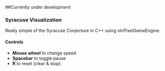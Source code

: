 ##Currently under development

### Syracuse Visualization

Really simple of the Syracuse Conjecture in C++ using olcPixelGameEngine.

#### Controls

- **Mouse wheel** to change speed
- **Spacebar** to toggle pause
- **R** to reset (clear & stop)